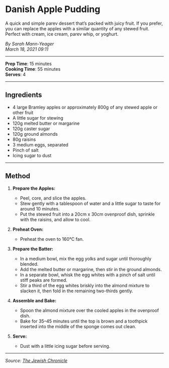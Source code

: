 # Danish Apple Pudding

A quick and simple parev dessert that’s packed with juicy fruit. If you prefer, you can replace the apples with a similar quantity of any stewed fruit. Perfect with cream, ice cream, parev whip, or yoghurt.

*By Sarah Mann-Yeager*  
*March 18, 2021 09:11*

---

**Prep Time**: 15 minutes  
**Cooking Time**: 55 minutes  
**Serves**: 4

---

## Ingredients

- 4 large Bramley apples or approximately 800g of any stewed apple or other fruit
- A little sugar for stewing
- 120g melted butter or margarine
- 120g caster sugar
- 120g ground almonds
- 80g raisins
- 3 medium eggs, separated
- Pinch of salt
- Icing sugar to dust

---

## Method

1. **Prepare the Apples:**
   - Peel, core, and slice the apples.
   - Stew gently with a tablespoon of water and a little sugar to taste for around 10 minutes.
   - Put the stewed fruit into a 20cm x 30cm ovenproof dish, sprinkle with the raisins, and allow to cool.

2. **Preheat Oven:**
   - Preheat the oven to 160°C fan.

3. **Prepare the Batter:**
   - In a medium bowl, mix the egg yolks and sugar until thoroughly blended.
   - Add the melted butter or margarine, then stir in the ground almonds.
   - In a separate bowl, whisk the egg whites with a pinch of salt until stiff peaks are formed.
   - Stir a third of the egg whites briskly into the almond mixture to slacken it, then fold in the remaining two-thirds gently.

4. **Assemble and Bake:**
   - Spoon the almond mixture over the cooled apples in the ovenproof dish.
   - Bake for 35–45 minutes until the top is brown and a toothpick inserted into the middle of the sponge comes out clean.

5. **Serve:**
   - Dust with a little icing sugar before serving.

---

*Source: [The Jewish Chronicle](https://www.thejc.com/lets-eat/recipe/danish-apple-pudding-wkh95e61)*